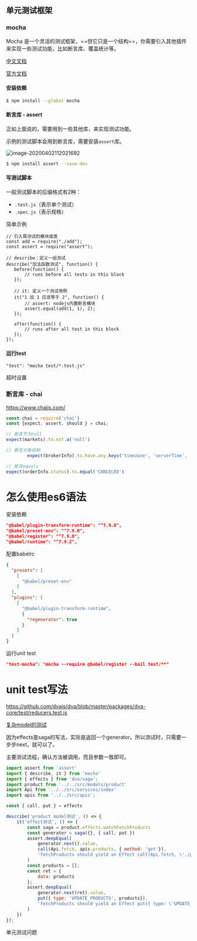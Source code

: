 

## 单元测试框架

### mocha

Mocha 是一个灵活的测试框架，==但它只是一个结构==，你需要引入其他插件来实现一些测试功能，比如断言库、覆盖统计等。

[中文文档](https://mochajs.cn/) 

[官方文档](https://mochajs.org/)

#### **安装依赖**

 ```bash
 $ npm install --global mocha
 ```


#### 断言库 - assert

正如上面说的，需要用到一些其他库，来实现测试功能。

示例的测试脚本会用到断言库，需要安装`assert`库。

![image-20200402112021692](https://ipic-coda.oss-cn-beijing.aliyuncs.com/2020-04-02-032022.png)

```bash
$ npm install assert --save-dev
```



#### 写测试脚本

一般测试脚本的后缀格式有2种：

- `.test.js`（表示单个测试）
- `.spec.js`（表示规格）

简单示例

 ```
// 引入需测试的模块或类
const add = require("./add");
const assert = require("assert");

// describe：定义一组测试
describe("加法函数测试", function() {
    before(function() {
        // runs before all tests in this block
    });
    
    // it: 定义一个测试用例
    it("1 加 1 应该等于 2", function() {
        // assert: nodejs内置断言模块
        assert.equal(add(1, 1), 2);
    });
    
    after(function() {
        // runs after all test in this block
    });
});
 ```



#### 运行test

```
"test": "mocha test/*.test.js"
```



超时设置



### 断言库 - chai

https://www.chaijs.com/



```js
const chai = require('chai')
const {expect, assert, should } = chai;

// 断言不为null
expect(markets).to.not.a('null')

// 断言对象结构
		expect(brokerInfo).to.have.any.keys('timezone', 'serverTime', 'rateLimits', 'contracts')

// 断言equals
expect(orderInfo.status).to.equal('CANCELED')
```







# 怎么使用es6语法

安装依赖

```json
"@babel/plugin-transform-runtime": "^7.9.0",
"@babel/preset-env": "^7.9.0",
"@babel/register": "^7.9.0",
"@babel/runtime": "^7.9.2",
```

配置babelrc

```json
{
  "presets": [
    [
      "@babel/preset-env"
    ]
  ],
  "plugins": [
    [
      "@babel/plugin-transform-runtime",
      {
        "regenerator": true
      }
    ]
  ]
}

```

运行unit test

```json
"test-mocha": "mocha --require @babel/register --bail test/**"
```





# unit test写法

https://github.com/dvajs/dva/blob/master/packages/dva-core/test/reducers.test.js

[复杂model的测试](https://github.com/dvajs/dva-example-user-dashboard/pull/15/commits/df7b5fed8fe9a778b9f802a6a9944192cc1a80bb)

因为effects是saga的写法，实际是返回一个generator。所以测试时，只需要一步步next，就可以了。

主要测试流程，确认方法被调用，而且参数一致即可。

```js
import assert from 'assert'
import { describe, it } from 'mocha'
import { effects } from 'dva/saga';
import product from '../../src/models/product'
import Api from '../../src/services/index'
import apis from '../../src/apis';

const { call, put } = effects

describe('product model测试', () => {
	it('effect测试', () => {
		const saga = product.effects.watchFetchProducts
		const generator = saga({}, { call, put })
		assert.deepEqual(
			generator.next().value,
			call(Api.fetch, apis.products, { method: 'get'}),
			'fetchProducts should yield an Effect call(Api.fetch, \'./products\')'
		)
		const products = [];
		const ret = {
			data: products
		};
		assert.deepEqual(
			generator.next(ret).value,
			put({ type: 'UPDATE_PRODUCTS', products}),
			'fetchProducts should yield an Effect put({ type: \'UPDATE_PRODUCTS\', products })'
		)
	})
});

```





单元测试问题